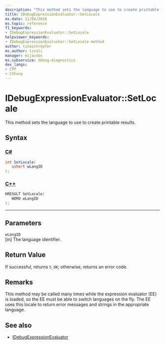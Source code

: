 ```yaml
---
description: "This method sets the language to use to create printable results."
title: IDebugExpressionEvaluator::SetLocale
ms.date: 11/04/2016
ms.topic: reference
f1_keywords:
- IDebugExpressionEvaluator::SetLocale
helpviewer_keywords:
- IDebugExpressionEvaluator::SetLocale method
author: tinaschrepfer
ms.author: tinali
manager: mijacobs
ms.subservice: debug-diagnostics
dev_langs:
- CPP
- CSharp
---
```

# IDebugExpressionEvaluator::SetLocale

This method sets the language to use to create printable results.

## Syntax

### [C#](#tab/csharp)
```csharp
int SetLocale(
   ushort wLangID
);
```
### [C++](#tab/cpp)
```cpp
HRESULT SetLocale( 
   WORD wLangID
);
```
---

## Parameters
`wLangID`\
[in] The language identifier.

## Return Value
 If successful, returns `S_OK`; otherwise, returns an error code.

## Remarks
 This method may be called many times while the expression evaluator (EE) is loaded, so the EE must be able to switch languages on the fly. The EE uses this locale to return error messages and strings in the appropriate language.

## See also
- [IDebugExpressionEvaluator](../../../extensibility/debugger/reference/idebugexpressionevaluator.md)
